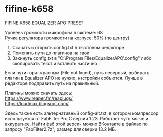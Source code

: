 # fifine-k658
FIFINE K658 EQUALIZER APO PRESET

Уровень громкости микрофона в системе: 68<br>
Ручка регулятора громкости на корпусе: 50% (по центру)<br>

1. Скачать и открыть config.txt в текстовом редакторе<br>
2. Поменять пути до плагинов на свои<br>
3. Закинуть config.txt в "C:\Program Files\EqualizerAPO\config" либо скопировать текст и вставить частично<br>

Если пути горят красным (File not found), путь неверный, выбирать плагин в Equalizer APO не нужно, настройки собъются. Лучше в редакторе подправить путь на правильный.<br>

Плагины можно скачать здесь:<br>
https://www.reaper.fm/reaplugs/<br>
https://loudmax.blogspot.com/<br>

Здесь также есть альтернативный config-alt.txt, в котором компрессор используется от FabFilter Pro C версии 1.23.
Работает чуть мягче и аккуратнее. Найти фаб этой версии можно ВКонтакте в файлах по запросу "FabFilter2.7z", размер для сверки 13.2 МБ.
